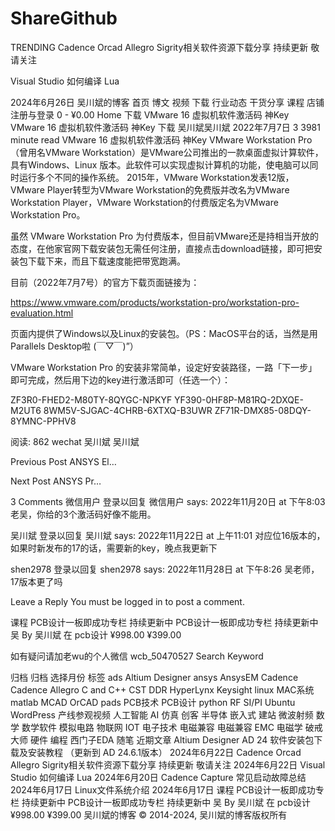 # ShareGithub
 TRENDING 
Cadence Orcad Allegro Sigrity相关软件资源下载分享 持续更新 敬请关注

Visual Studio 如何编译 Lua

 2024年6月26日
吴川斌的博客
首页
博文
视频
下载
行业动态
干货分享
课程
店铺
注册与登录
 0 - ¥0.00
 Home
下载
VMware 16 虚拟机软件激活码 神Key
VMware 16 虚拟机软件激活码 神Key
下载 吴川斌吴川斌 2022年7月7日 3 3981 minute read
 VMware 16 虚拟机软件激活码 神Key
VMware Workstation Pro（曾用名VMware Workstation）是VMware公司推出的一款桌面虚拟计算软件，具有Windows、Linux 版本。此软件可以实现虚拟计算机的功能，使电脑可以同时运行多个不同的操作系统。 2015年，VMware Workstation发表12版，VMware Player转型为VMware Workstation的免费版并改名为VMware Workstation Player，VMware Workstation的付费版定名为VMware Workstation Pro。

虽然 VMware Workstation Pro 为付费版本，但目前VMware还是持相当开放的态度，在他家官网下载安装包无需任何注册，直接点击download链接，即可把安装包下载下来，而且下载速度能把带宽跑满。

目前（2022年7月7号）的官方下载页面链接为：

https://www.vmware.com/products/workstation-pro/workstation-pro-evaluation.html

 



页面内提供了Windows以及Linux的安装包。（PS：MacOS平台的话，当然是用Parallels Desktop啦 (￣▽￣)”）

VMware Workstation Pro 的安装非常简单，设定好安装路径，一路「下一步」即可完成，然后用下边的key进行激活即可（任选一个）：

ZF3R0-FHED2-M80TY-8QYGC-NPKYF
YF390-0HF8P-M81RQ-2DXQE-M2UT6
8WM5V-SJGAC-4CHRB-6XTXQ-B3UWR
ZF71R-DMX85-08DQY-8YMNC-PPHV8
 

 阅读: 862
wechat
吴川斌
吴川斌


Previous Post
ANSYS El…


Next Post
ANSYS Pr…

3 Comments
微信用户
登录以回复
微信用户 says:
2022年11月20日 at 下午8:03
老吴，你给的3个激活码好像不能用。



吴川斌
登录以回复
吴川斌 says:
2022年11月22日 at 上午11:01
对应位16版本的，如果时新发布的17的话，需要新的key，晚点我更新下

shen2978
登录以回复
shen2978 says:
2022年11月28日 at 下午8:26
吴老师，17版本更了吗

Leave a Reply
You must be logged in to post a comment.

课程
PCB设计一板即成功专栏 持续更新中
PCB设计一板即成功专栏 持续更新中
吴
By 吴川斌 在 pcb设计
¥998.00 ¥399.00

如有疑问请加老wu的个人微信 wcb_50470527
Search Keyword

归档
归档
选择月份
标签
ads Altium Designer ansys AnsysEM Cadence Cadence Allegro C and C++ CST DDR HyperLynx Keysight linux MAC系统 matlab MCAD OrCAD pads PCB技术 PCB设计 python RF SI/PI Ubuntu WordPress 产线参观视频 人工智能 AI 仿真 创客 半导体 嵌入式 建站 微波射频 数学 数学软件 模拟电路 物联网 IOT 电子技术 电磁兼容 电磁兼容 EMC 电磁学 破戒大师 硬件 编程 西门子EDA 随笔
近期文章
Altium Designer AD 24 软件安装包下载及安装教程 （更新到 AD 24.6.1版本） 2024年6月22日
Cadence Orcad Allegro Sigrity相关软件资源下载分享 持续更新 敬请关注 2024年6月22日
Visual Studio 如何编译 Lua 2024年6月20日
Cadence Capture 常见启动故障总结 2024年6月17日
Linux文件系统介绍 2024年6月17日
课程
PCB设计一板即成功专栏 持续更新中
PCB设计一板即成功专栏 持续更新中
吴
By 吴川斌 在 pcb设计
¥998.00 ¥399.00
吴川斌的博客
© 2014-2024, 吴川斌的博客版权所有


